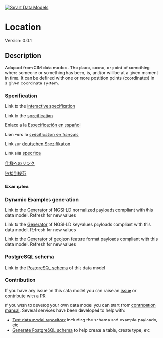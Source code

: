 [![Smart Data Models](https://smartdatamodels.org/wp-content/uploads/2022/01/SmartDataModels_logo.png "Logo")](https://smartdatamodels.org)
# Location
Version: 0.0.1

## Description 

Adapted from CIM data models. The place, scene, or point of something where someone or something has been, is, and/or will be at a given moment in time. It can be defined with one or more postition points (coordinates) in a given coordinate system.
### Specification

Link to the [interactive specification](https://swagger.lab.fiware.org/?url=https://smart-data-models.github.io/dataModel.EnergyCIM/Location/swagger.yaml)

Link to the [specification](https://github.com/smart-data-models/dataModel.EnergyCIM/blob/master/Location/doc/spec.md)

Enlace a la [Especificación en español](https://github.com/smart-data-models/dataModel.EnergyCIM/blob/master/Location/doc/spec_ES.md)

Lien vers le [spécification en français](https://github.com/smart-data-models/dataModel.EnergyCIM/blob/master/Location/doc/spec_FR.md)

Link zur [deutschen Spezifikation](https://github.com/smart-data-models/dataModel.EnergyCIM/blob/master/Location/doc/spec_DE.md)

Link alla [specifica](https://github.com/smart-data-models/dataModel.EnergyCIM/blob/master/Location/doc/spec_IT.md)

[仕様へのリンク](https://github.com/smart-data-models/dataModel.EnergyCIM/blob/master/Location/doc/spec_JA.md)

[链接到规范](https://github.com/smart-data-models/dataModel.EnergyCIM/blob/master/Location/doc/spec_ZH.md)
### Examples
### Dynamic Examples generation

Link to the [Generator](https://smartdatamodels.org/extra/ngsi-ld_generator.php?schemaUrl=https://raw.githubusercontent.com/smart-data-models/dataModel.EnergyCIM/master/Location/schema.json&email=info@smartdatamodels.org) of NGSI-LD normalized payloads compliant with this data model. Refresh for new values

Link to the [Generator](https://smartdatamodels.org/extra/ngsi-ld_generator_keyvalues.php?schemaUrl=https://raw.githubusercontent.com/smart-data-models/dataModel.EnergyCIM/master/Location/schema.json&email=info@smartdatamodels.org) of NGSI-LD keyvalues payloads compliant with this data model. Refresh for new values

Link to the [Generator](https://smartdatamodels.org/extra/geojson_features_generator.php?schemaUrl=https://raw.githubusercontent.com/smart-data-models/dataModel.EnergyCIM/master/Location/schema.json&email=info@smartdatamodels.org) of geojson feature format payloads compliant with this data model. Refresh for new values
### PostgreSQL schema

Link to the [PostgreSQL schema](https://github.com/smart-data-models/dataModel.EnergyCIM/blob/master/Location/schema.sql) of this data model
### Contribution

 If you have any issue on this data model you can raise an [issue](https://github.com/smart-data-models/dataModel.EnergyCIM/issues)  or contribute with a [PR](https://github.com/smart-data-models/dataModel.EnergyCIM/pulls)

 If you wish to develop your own data model you can start from [contribution manual](https://bit.ly/contribution_manual). Several services have been developed to help with: 
 - [Test data model repository](https://smartdatamodels.org/index.php/data-models-contribution-api/) including the schema and example payloads, etc
 - [Generate PostgreSQL schema](https://smartdatamodels.org/index.php/sql-service/) to help create a table, create type, etc